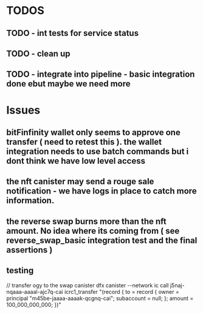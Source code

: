# TODOS
## TODO - int tests for service status
## TODO - clean up 
## TODO - integrate into pipeline - basic integration done ebut maybe we need more

# Issues
## bitFinfinity wallet only seems to approve one transfer ( need to retest this ). the wallet integration needs to use batch commands but i dont think we have low level access
## the nft canister may send a rouge sale notification - we have logs in place to catch more information. 
## the reverse swap burns more than the nft amount. No idea where its coming from ( see reverse_swap_basic integration test and the final assertions )

## testing 
// transfer ogy to the swap canister
dfx canister --network ic call j5naj-nqaaa-aaaal-ajc7q-cai icrc1_transfer "(record { to = record { owner = principal \"m45be-jaaaa-aaaak-qcgnq-cai\"; subaccount = null; }; amount = 100_000_000_000; })"
